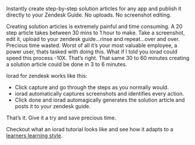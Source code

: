 Instantly create step-by-step solution articles for any app and publish it directly to your Zendesk Guide. No uploads. No screenshot editing.

Creating solution articles is extremely painful and time consuming. A 20 step article takes between 30 mins to 1 hour to make. Take a screenshot, edit it, upload to your zendesk guide...rinse and repeat...over and over. Precious time wasted. Worst of all it’s your most valuable employee, a power user, thats tasked with doing this.
What if I told you iorad could speed this process -10X. That’s right. That same 30 to 60 minutes creating a solution article could be done in 3 to 6 minutes.

Iorad for zendesk works like this:

   - Click capture and go through the steps as you normally would.
   - iorad automatically captures screenshots and identifies every action.
   - Click done and iorad automagically generates the solution article and posts it to your zendesk guide.

That’s it. Give it a try and save precious time.

Checkout what an iorad tutorial looks like and see how it adapts to a [learners learning style](https://medium.com/@sunpatel_92981/10-x-faster-solution-article-creation-in-zendesk-23c398b12f8e).

